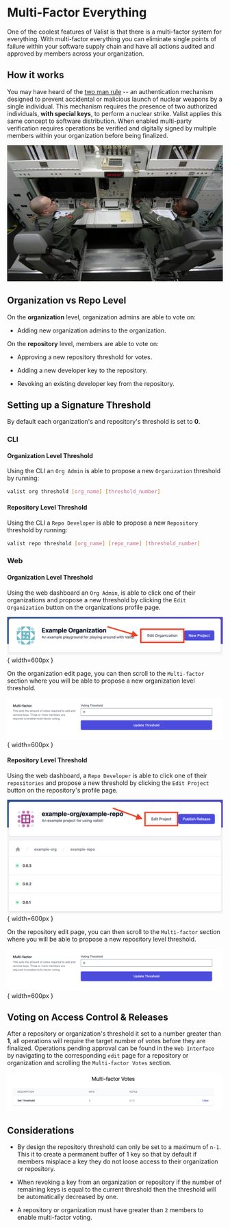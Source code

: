 # Multi-Factor Everything

One of the coolest features of Valist is that there is a multi-factor system for everything. With multi-factor everything you can eliminate single points of failure within your software supply chain and have all actions audited and approved by members across your organization.

## How it works

You may have heard of the [two man rule](https://en.wikipedia.org/wiki/Two-man_rule) -- an authentication mechanism designed to prevent accidental or malicious launch of nuclear weapons by a single individual. This mechanism requires the presence of two authorized individuals, **with special keys**, to perform a nuclear strike. Valist applies this same concept to software distribution. When enabled multi-party verification requires operations be verified and digitally signed by multiple members within your organization before being finalized.

![two-man-rule](img/two-man-rule.jpeg)

## Organization vs Repo Level

On the **organization** level, organization admins are able to vote on:

* Adding new organization admins to the organization.

On the **repository** level, members are able to vote on:

* Approving a new repository threshold for votes.

* Adding a new developer key to the repository.

* Revoking an existing developer key from the repository.

## Setting up a Signature Threshold

By default each organization's and repository's threshold is set to **0**.

### CLI

#### Organization Level Threshold

Using the CLI an `Org Admin`  is able to propose a new `Organization` threshold by running:

```bash
valist org threshold [org_name] [threshold_number]
```

#### Repository Level Threshold

Using the CLI a `Repo Developer` is able to propose a new `Repository` threshold by running:

```bash
valist repo threshold [org_name] [repo_name] [threshold_number]
```

### Web

#### Organization Level Threshold

Using the web dashboard an `Org Admin`, is able to click one of their organizations and propose a new threshold by clicking the `Edit Organization` button on the organizations profile page.

![valist-org-edit-button](img/valist-org-edit-button.png){ width=600px }

On the organization edit page, you can then scroll to the `Multi-factor` section where you will be able to propose a new organization level threshold.

![valist-org-set-threshold](img/valist-org-set-threshold.png){ width=600px }

#### Repository Level Threshold

Using the web dashboard, a `Repo Developer` is able to click one of their `repositories` and propose a new threshold by clicking the `Edit Project` button on the repository's profile page.

![valist-org-edit-button](img/valist-repo-edit-button.png){ width=600px }

On the repository edit page, you can then scroll to the `Multi-factor` section where you will be able to propose a new repository level threshold.

![valist-org-set-threshold](img/valist-org-set-threshold.png){ width=600px }

## Voting on Access Control & Releases

After a repository or organization's threshold it set to a number greater than **1**, all operations will require the target number of votes before they are finalized. Operations pending approval can be found in the `Web Interface` by navigating to the corresponding `edit` page for a repository or organization and scrolling the `Multi-factor Votes` section.

![multi-factor-votes](img/valist-multi-factor-votes.png)

## Considerations

* By design the repository threshold can only be set to a maximum of `n-1`. This it to create a permanent buffer of 1 key so that by default if members misplace a key they do not loose access to their organization or repository.

* When revoking a key from an organization or repository if the number of remaining keys is equal to the current threshold then the threshold will be automatically decreased by one.

* A repository or organization must have greater than `2` members to enable multi-factor voting.
